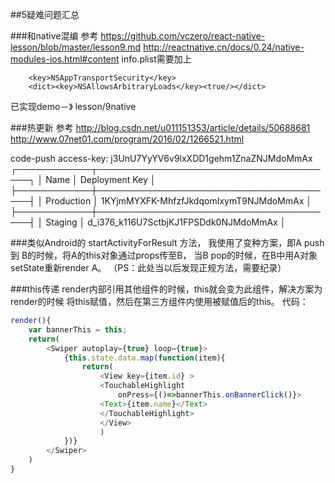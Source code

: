 ##5疑难问题汇总

###和native混编
参考
https://github.com/vczero/react-native-lesson/blob/master/lesson9.md
http://reactnative.cn/docs/0.24/native-modules-ios.html#content
info.plist需要加上
```object-c
    <key>NSAppTransportSecurity</key>
    <dict><key>NSAllowsArbitraryLoads</key><true/></dict>
```
已实现demo－》 lesson/9native

###热更新
参考 
http://blog.csdn.net/u011151353/article/details/50688681
http://www.07net01.com/program/2016/02/1266521.html

code-push  access-key: j3UnU7YyYV6v9lxXDD1gehm1ZnaZNJMdoMmAx
┌────────────┬───────────────────────────────────────┐
│ Name       │ Deployment Key                        │
├────────────┼───────────────────────────────────────┤
│ Production │ 1KYjmMYXFK-MhfzfJkdqomIxymT9NJMdoMmAx │
├────────────┼───────────────────────────────────────┤
│ Staging    │ d_i376_k116U7SctbjKJ1FPSDdk0NJMdoMmAx │

###类似Android的 startActivityForResult 方法，
我使用了变种方案，即A push 到 B的时候，将A的this对象通过props传至B， 
当B pop的时候，在B中用A对象setState重新render A。 
（PS：此处当以后发现正规方法，需要纪录）

###this传递
render内部引用其他组件的时候，this就会变为此组件，解决方案为 render的时候 将this赋值，然后在第三方组件内使用被赋值后的this。 
代码：
```javascript
render(){
    var bannerThis = this;
    return(
        <Swiper autoplay={true} loop={true}>
            {this.state.data.map(function(item){
                return(
                    <View key={item.id} >
                    <TouchableHighlight
                        onPress={()=>bannerThis.onBannerClick()}>
                    <Text>{item.name}</Text>
                    </TouchableHighlight>
                    </View>
                    )
            })}
        </Swiper>
    )
}
```